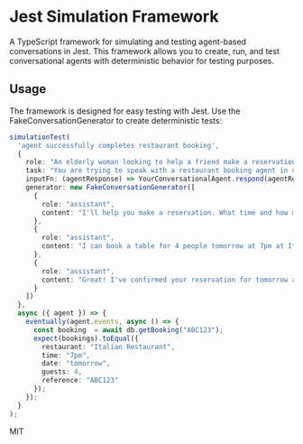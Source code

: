 # Jest Simulation Framework

A TypeScript framework for simulating and testing agent-based conversations in Jest. This framework allows you to create, run, and test conversational agents with deterministic behavior for testing purposes.


## Usage

The framework is designed for easy testing with Jest. Use the FakeConversationGenerator to create deterministic tests:

```typescript
simulationTest(
  'agent successfully completes restaurant booking',
  {
    role: "An elderly woman looking to help a friend make a reservation at Italian Restaurant",
    task: "You are trying to speak with a restaurant booking agent in order to make a reservation.",
    inputFn: (agentResponse) => YourConversationalAgent.respond(agentResponse),
    generator: new FakeConversationGenerator([
      { 
        role: "assistant", 
        content: "I'll help you make a reservation. What time and how many people?" 
      },
      { 
        role: "assistant", 
        content: "I can book a table for 4 people tomorrow at 7pm at Italian Restaurant. Should I proceed with the booking?" 
      },
      { 
        role: "assistant", 
        content: "Great! I've confirmed your reservation for tomorrow at 7pm for 4 people at Italian Restaurant. Your booking reference is #ABC123. Is there anything else you need?" 
      }
    ])
  },
  async ({ agent }) => {
    eventually(agent.events, async () => {
      const booking  = await db.getBooking("ABC123");
      expect(bookings).toEqual({
        restaurant: "Italian Restaurant",
        time: "7pm",
        date: "tomorrow",
        guests: 4,
        reference: "ABC123"
      });
    });
  }
);
```

MIT
